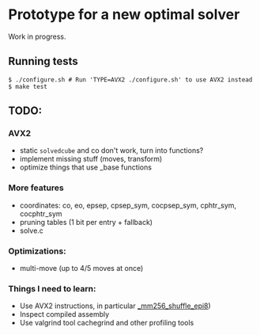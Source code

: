 # Prototype for a new optimal solver

Work in progress.

## Running tests

```
$ ./configure.sh # Run 'TYPE=AVX2 ./configure.sh' to use AVX2 instead
$ make test
```

## TODO:

### AVX2

* static `solvedcube` and co don't work, turn into functions?
* implement missing stuff (moves, transform)
* optimize things that use _base functions

### More features

* coordinates: co, eo, epsep, cpsep_sym, cocpsep_sym, cphtr_sym, cocphtr_sym
* pruning tables (1 bit per entry + fallback)
* solve.c

### Optimizations:

* multi-move (up to 4/5 moves at once)

### Things I need to learn:

* Use AVX2 instructions, in particular
  [_mm256_shuffle_epi8](https://www.intel.com/content/www/us/en/docs/cpp-compiler/developer-guide-reference/2021-10/mm256-shuffle-epi8.html))
* Inspect compiled assembly
* Use valgrind tool cachegrind and other profiling tools
